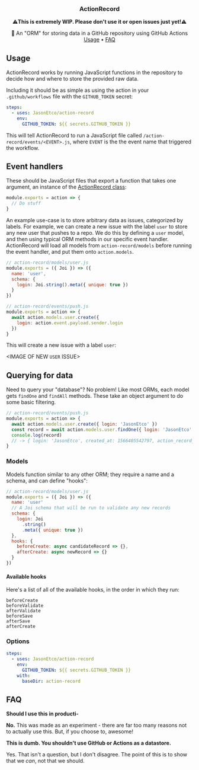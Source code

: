<h3 align="center">ActionRecord</h3>

<p align="center">
  ⚠️<strong>This is extremely WIP. Please don't use it or open issues just yet!</strong>⚠️
</p>

<p align="center">
  📑 An "ORM" for storing data in a GitHub repository using GitHub Actions<br>
  <a href="#usage">Usage</a> •
  <a href="#faq">FAQ</a>
</p>

## Usage

ActionRecord works by running JavaScript functions in the repository to decide how and where to store the provided raw data.

Including it should be as simple as using the action in your `.github/workflows` file with the `GITHUB_TOKEN` secret:

```yaml
steps:
  - uses: JasonEtco/action-record
    env:
      GITHUB_TOKEN: ${{ secrets.GITHUB_TOKEN }}
```

This will tell ActionRecord to run a JavaScript file called `/action-record/events/<EVENT>.js`, where `EVENT` is the the event name that triggered the workflow.

## Event handlers

These should be JavaScript files that export a function that takes one argument, an instance of the [ActionRecord class](./src/action-record.ts):

```js
module.exports = action => {
  // Do stuff
}
```

An example use-case is to store arbitrary data as issues, categorized by labels. For example, we can create a new issue with the label `user` to store any new user that pushes to a repo. We do this by defining a `user` model, and then using typical ORM methods in our specific event handler. ActionRecord will load all models from `action-record/models` before running the event handler, and put them onto `action.models`.

```js
// action-record/models/user.js
module.exports = ({ Joi }) => ({
  name: 'user',
  schema: {
    login: Joi.string().meta({ unique: true })
  }
})

// action-record/events/push.js
module.exports = action => {
  await action.models.user.create({
    login: action.event.payload.sender.login
  })
}
```

This will create a new issue with a label `user`:

<IMAGE OF NEW `USER` ISSUE>

## Querying for data

Need to query your "database"? No problem! Like most ORMs, each model gets `findOne` and `findAll` methods. These take an object argument to do some basic filtering.

```js
// action-record/events/push.js
module.exports = action => {
  await action.models.user.create({ login: 'JasonEtco' })
  const record = await action.models.user.findOne({ login: 'JasonEtco' })
  console.log(record)
  // -> { login: 'JasonEtco', created_at: 1566405542797, action_record_id: '085aed5c-deac-4d57-bcd3-94fc10b9c50f', issue_number: 1 }
}
```

### Models

Models function similar to any other ORM; they require a name and a schema, and can define "hooks":

```js
// action-record/models/user.js
module.exports = ({ Joi }) => ({
  name: 'user'
  // A Joi schema that will be run to validate any new records
  schema: {
    login: Joi
      .string()
      .meta({ unique: true })
  },
  hooks: {
    beforeCreate: async candidateRecord => {},
    afterCreate: async newRecord => {}
  }
})
```

#### Available hooks

Here's a list of all of the available hooks, in the order in which they run:

```
beforeCreate
beforeValidate
afterValidate
beforeSave
afterSave
afterCreate
```

### Options

```yml
steps:
  - uses: JasonEtco/action-record
    env:
      GITHUB_TOKEN: ${{ secrets.GITHUB_TOKEN }}
    with:
      baseDir: action-record
```


## FAQ

**Should I use this in producti-**

**No.** This was made as an experiment - there are far too many reasons not to actually use this. But, if you choose to, awesome!

**This is dumb. You shouldn't use GitHub or Actions as a datastore.**

Yes. That isn't a question, but I don't disagree. The point of this is to show that we _can_, not that we should.
